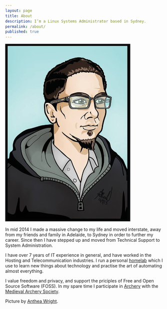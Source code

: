 ```yaml
---
layout: page
title: About
description: I’m a Linux Systems Administrator based in Sydney.
permalink: /about/
published: true
---
```


<div><span class="image left"><img src="/assets/images/alex-gardner.jpg" alt="" /></span><p>In mid 2014 I made a massive change to my life and moved interstate, away from my friends and family in Adelaide, to Sydney in order to further my career. Since then I have stepped up and moved from Technical Support to System Administration.</p>

<p>I have over 7 years of IT experience in general, and have worked in the Hosting and Telecommunication industries. I run a personal <a href="/homelab">homelab</a> which I use to learn new things about technology and practise the art of automating almost everything.</p>

<p>I value freedom and privacy, and support the priciples of Free and Open Source Software (FOSS). In my spare time I participate in <a href="/archery">Archery</a> with the <a target="_blank" href="https://medievalarchery.org.au/">Medieval Archery Society</a>.</p>

<!--<p>My preferred method of contact is through <a href="mailto:alex@alexgardner.id.au)">email</a>, my <a href="alex-gardner-public-key.asc">GPG key</a> is avaliable for encrypted communications. I also have a <a href="https://www.linkedin.com/in/alexandergardner?rel=author">LinkedIn</a> page, but do not update it much.</p>-->

<p>Picture by <a href="http://antheawright.com/">Anthea Wright</a>.</p></div>
